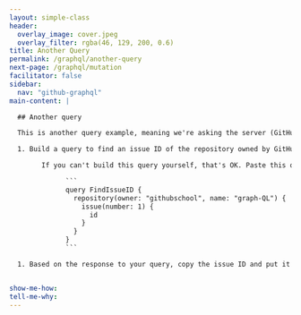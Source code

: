 ```yaml
---
layout: simple-class
header:
  overlay_image: cover.jpeg
  overlay_filter: rgba(46, 129, 200, 0.6)
title: Another Query
permalink: /graphql/another-query
next-page: /graphql/mutation
facilitator: false
sidebar:
  nav: "github-graphql"
main-content: |

  ## Another query

  This is another query example, meaning we're asking the server (GitHub) to give us some specific information. We're asking for the ID of an issue so that we can use it when we post our information as a mutation in the next step.

  1. Build a query to find an issue ID of the repository owned by GitHubSchool named `graph-ql`. Search for the ID of issue number 1.

        If you can't build this query yourself, that's OK. Paste this query into the explorer, and try to figure out why it's built the way it is and how you could change or recreate it.

              ```
              query FindIssueID {
                repository(owner: "githubschool", name: "graph-QL") {
                  issue(number: 1) {
                    id
                  }
                }
              }
              ```

  1. Based on the response to your query, copy the issue ID and put it in a safe place. We'll need it for the next step when we build a mutation.


show-me-how:
tell-me-why:
---
```


